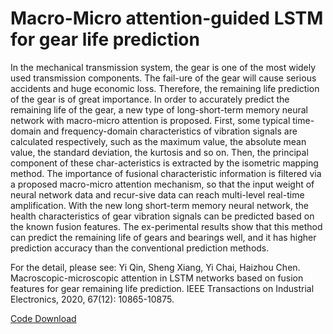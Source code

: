# Macro-Micro attention-guided LSTM for gear life prediction

In the mechanical transmission system, the gear is one of the most widely used transmission components. The fail-ure of the gear will cause serious accidents and huge economic loss. Therefore, the remaining life prediction of the gear is of great importance. In order to accurately predict the remaining life of the gear, a new type of long-short-term memory neural network with macro-micro attention is proposed. First, some typical time-domain and frequency-domain characteristics of vibration signals are calculated respectively, such as the maximum value, the absolute mean value, the standard deviation, the kurtosis and so on. Then, the principal component of these char-acteristics is extracted by the isometric mapping method. The importance of fusional characteristic information is filtered via a proposed macro-micro attention mechanism, so that the input weight of neural network data and recur-sive data can reach multi-level real-time amplification. With the new long short-term memory neural network, the health characteristics of gear vibration signals can be predicted based on the known fusion features. The ex-perimental results show that this method can predict the remaining life of gears and bearings well, and it has higher prediction accuracy than the conventional prediction methods.

For the detail, please see: Yi Qin, Sheng Xiang, Yi Chai, Haizhou Chen. Macroscopic-microscopic attention in LSTM networks based on fusion features for gear remaining life prediction. IEEE Transactions on Industrial Electronics, 2020, 67(12): 10865-10875.  

[Code Download](https://github.com/QinYi-team/Code/tree/master/Macro-Micro%20attention-guided%20LSTM%20for%20gear%20life%20prediction)

